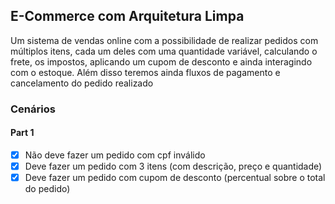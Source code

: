 ## E-Commerce com Arquitetura Limpa

Um sistema de vendas online com a possibilidade de realizar pedidos com múltiplos itens, cada um deles com uma quantidade variável, calculando o frete, os impostos, aplicando um cupom de desconto e ainda interagindo com o estoque. Além disso teremos ainda fluxos de pagamento e cancelamento do pedido realizado

### Cenários

#### Part 1

- [x] Não deve fazer um pedido com cpf inválido
- [x] Deve fazer um pedido com 3 itens (com descrição, preço e quantidade)
- [x] Deve fazer um pedido com cupom de desconto (percentual sobre o total do pedido)
